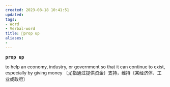 ```yaml
---
created: 2023-08-18 10:41:51
updated: 
tags: 
- Word
- Verbal-word
title: 🚩prop up
aliases:
- 
---
```


<pre><strong>prop up</strong></pre>
to help an economy, industry, or government so that it can continue to exist, especially by giving money 〔尤指通过提供资金〕支持，维持〔某经济体、工业或政府〕
